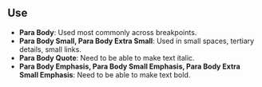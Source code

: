 ## Use
- **Para Body**: Used most commonly across breakpoints.
- **Para Body Small, Para Body Extra Small**: Used in small spaces, tertiary details, small links.
- **Para Body Quote**: Need to be able to make text italic.
- **Para Body Emphasis, Para Body Small Emphasis, Para Body Extra Small Emphasis**: Need to be able to make text bold.
